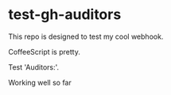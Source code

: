 # test-gh-auditors

This repo is designed to test my cool webhook.

CoffeeScript is pretty.

Test 'Auditors:'.

Working well so far
